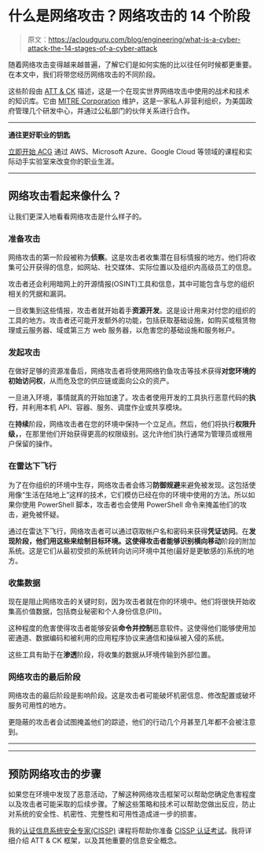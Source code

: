 # 什么是网络攻击？网络攻击的 14 个阶段

> 原文：<https://acloudguru.com/blog/engineering/what-is-a-cyber-attack-the-14-stages-of-a-cyber-attack>

随着网络攻击变得越来越普遍，了解它们是如何实施的比以往任何时候都更重要。在本文中，我们将带您经历网络攻击的不同阶段。

这些阶段由 [ATT & CK](https://attack.mitre.org/) 描述，这是一个在现实世界网络攻击中使用的战术和技术的知识库。它由 [MITRE Corporation](https://www.mitre.org/) 维护，这是一家私人非营利组织，为美国政府管理几个研发中心，并通过公私部门的伙伴关系进行合作。

* * *

**通往更好职业的钥匙**

[立即开始 ACG](https://acloudguru.com/pricing) 通过 AWS、Microsoft Azure、Google Cloud 等领域的课程和实际动手实验室来改变你的职业生涯。

* * *

## 网络攻击看起来像什么？

让我们更深入地看看网络攻击是什么样子的。

### 准备攻击

网络攻击的第一阶段被称为**侦察**。这是攻击者收集潜在目标情报的地方。他们将收集可公开获得的信息，如网站、社交媒体、实际位置以及组织内高级员工的信息。

攻击者还会利用暗网上的开源情报(OSINT)工具和信息，其中可能包含与您的组织相关的凭据和漏洞。

一旦收集到这些情报，攻击者就开始着手**资源开发**。这是设计用来对付您的组织的工具的地方。攻击者还可能开发额外的功能，包括获取基础设施，如购买或租赁物理或云服务器、域或第三方 web 服务器，以危害您的基础设施和服务帐户。

### 发起攻击

在做好足够的资源准备后，网络攻击者将使用网络钓鱼攻击等技术获得**对您环境的初始访问权**，从而危及您的供应链或面向公众的资产。

一旦进入环境，事情就真的开始加速了。攻击者使用开发的工具执行恶意代码的**执行**，并利用本机 API、容器、服务、调度作业或共享模块。

在**持续**阶段，网络攻击者在您的环境中保持一个立足点。然后，他们将执行**权限升级，**，在那里他们开始获得更高的权限级别。这允许他们执行通常为管理员或根用户保留的操作。

### 在雷达下飞行

为了在你组织的环境中生存，网络攻击者会练习**防御规避**来避免被发现。这包括使用像“生活在陆地上”这样的技术，它们模仿已经在你的环境中使用的方法。所以如果你使用 PowerShell 脚本，攻击者也会使用 PowerShell 命令来掩盖他们的攻击，避免被怀疑。

通过在雷达下飞行，网络攻击者可以通过窃取帐户名和密码来获得**凭证访问**。在**发现阶段，他们用这些来绘制目标环境。**这使得攻击者能够识别**横向移动**阶段的附加系统。这是它们从最初受损的系统转向访问环境中其他(最好是更敏感的)系统的地方。

### 收集数据

现在是阻止网络攻击的关键时刻，因为攻击者就在你的环境中。他们将很快开始收集高价值数据，包括商业秘密和个人身份信息(PII)。

这种程度的危害使得攻击者能够安装**命令并控制**恶意软件。这使得他们能够使用加密通道、数据编码和被利用的应用程序协议来通信和操纵被入侵的系统。

这些工具有助于在**渗透**阶段，将收集的数据从环境传输到外部位置。

### 网络攻击的最后阶段

网络攻击的最后阶段是影响阶段。这是攻击者可能破坏机密信息、修改配置或破坏服务可用性的地方。

更隐蔽的攻击者会试图掩盖他们的踪迹，他们的行动几个月甚至几年都不会被注意到。

* * *

* * *

## 预防网络攻击的步骤

如果您在环境中发现了恶意活动，了解这种网络攻击框架可以帮助您确定危害程度以及攻击者可能采取的后续步骤。了解这些策略和技术可以帮助您做出反应，防止对系统的安全性、机密性、完整性和可用性造成进一步的损害。

我的[认证信息系统安全专家(CISSP)](https://acloudguru.com/course/certified-information-systems-security-professional-cissp-v25kX) 课程将帮助你准备 [CISSP 认证考试](https://www.isc2.org/Certifications/CISSP)。我将详细介绍 ATT & CK 框架，以及其他重要的信息安全概念。
